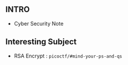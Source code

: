 
## INTRO
  - Cyber Security Note

## Interesting Subject
- RSA Encrypt : `picoctf/#mind-your-ps-and-qs`